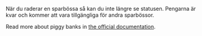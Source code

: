 När du raderar en sparbössa så kan du inte längre se statusen. Pengarna är kvar och kommer att vara tillgängliga för andra sparbössor.

Read more about piggy banks in [the official documentation](https://docs.firefly-iii.org/advanced-concepts/piggies).